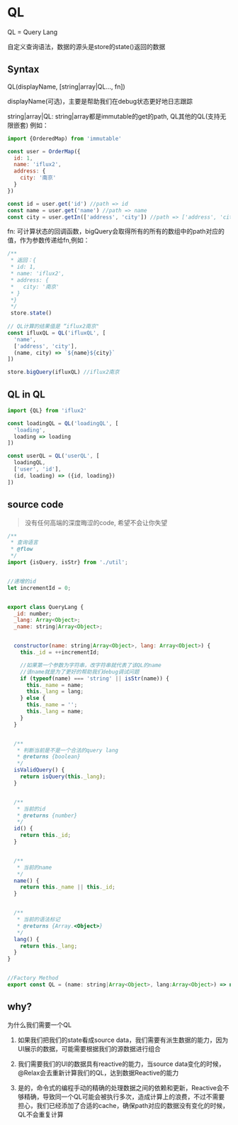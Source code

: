 # QL

QL = Query Lang

自定义查询语法，数据的源头是store的state()返回的数据


## Syntax
QL(displayName, [string|array|QL..., fn])

displayName(可选)，主要是帮助我们在debug状态更好地日志跟踪

string|array|QL: string|array都是immutable的get的path, QL其他的QL(支持无限嵌套)
例如：
```js
import {OrderedMap) from 'immutable'

const user = OrderMap({
  id: 1,
  name: 'iflux2',
  address: {
    city: '南京'
  }
})

const id = user.get('id') //path => id
const name = user.get('name') //path => name
const city = user.getIn(['address', 'city']) //path => ['address', 'city']
```

fn: 可计算状态的回调函数，bigQuery会取得所有的所有的数组中的path对应的值，作为参数传递给fn,例如：
```js
/**
 * 返回：{
 * id: 1,
 * name: 'iflux2',
 * address: {
 *   city: '南京'
 * }
 *}
 */
 store.state() 
 
// QL计算的结果值是 “iflux2南京"
const ifluxQL = QL('ifluxQL', [
  'name',
  ['address', 'city'],
  (name, city) => `${name}${city}`
])

store.bigQuery(ifluxQL) //iflux2南京
```

## QL in QL

```js
import {QL} from 'iflux2'

const loadingQL = QL('loadingQL', [
  'loading',
  loading => loading
])

const userQL = QL('userQL', [
  loadingQL,
  ['user', 'id'],
  (id, loading) => ({id, loading})
])
```

## source code

> 没有任何高端的深度晦涩的code, 希望不会让你失望

```js
/**
 * 查询语言
 * @flow
 */
import {isQuery, isStr} from './util';


//递增的id
let incrementId = 0;


export class QueryLang {
  _id: number;
  _lang: Array<Object>;
  _name: string|Array<Object>;


  constructor(name: string|Array<Object>, lang: Array<Object>) {
    this._id = ++incrementId;

    //如果第一个参数为字符串，改字符串就代表了该QL的name
    //该name就是为了更好的帮助我们debug调试问题
    if (typeof(name) === 'string' || isStr(name)) {
      this._name = name;
      this._lang = lang;
    } else {
      this._name = '';
      this._lang = name;
    }
  }


  /**
   * 判断当前是不是一个合法的query lang
   * @returns {boolean}
   */
  isValidQuery() {
    return isQuery(this._lang);
  }


  /**
   * 当前的id
   * @returns {number}
   */
  id() {
    return this._id;
  }


  /**
   * 当前的name
   */
  name() {
    return this._name || this._id;
  }


  /**
   * 当前的语法标记
   * @returns {Array.<Object>}
   */
  lang() {
    return this._lang;
  }
}


//Factory Method
export const QL = (name: string|Array<Object>, lang:Array<Object>) => new QueryLang(name, lang);

```


## why?

为什么我们需要一个QL
1. 如果我们把我们的state看成source data，我们需要有派生数据的能力，因为UI展示的数据，可能需要根据我们的源数据进行组合

2. 我们需要我们的UI的数据具有reactive的能力，当source data变化的时候，@Relax会去重新计算我们的QL，达到数据Reactive的能力

3. 是的，命令式的编程手动的精确的处理数据之间的依赖和更新，Reactive会不够精确，导致同一个QL可能会被执行多次，造成计算上的浪费，不过不需要担心，我们已经添加了合适的cache，确保path对应的数据没有变化的时候，QL不会重复计算
